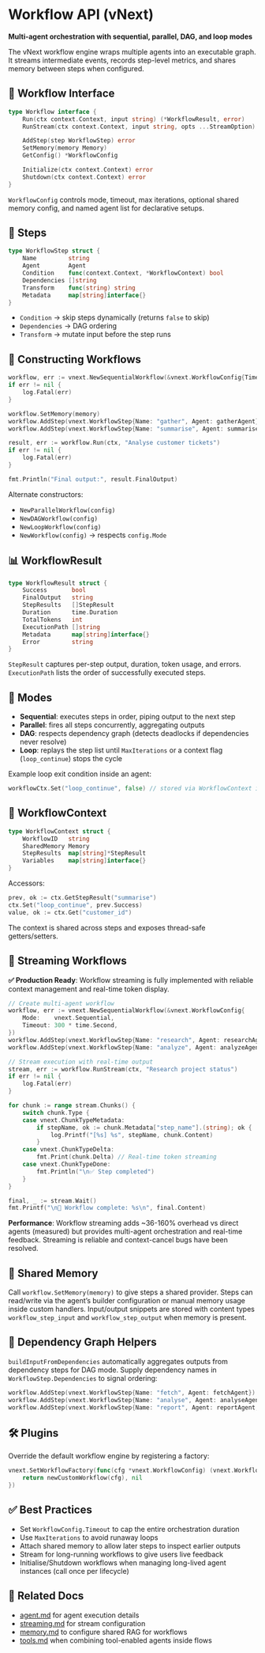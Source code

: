 # Workflow API (vNext)

**Multi-agent orchestration with sequential, parallel, DAG, and loop modes**

The vNext workflow engine wraps multiple agents into an executable graph. It streams intermediate events, records step-level metrics, and shares memory between steps when configured.

## 🔑 Workflow Interface

```go
type Workflow interface {
    Run(ctx context.Context, input string) (*WorkflowResult, error)
    RunStream(ctx context.Context, input string, opts ...StreamOption) (Stream, error)

    AddStep(step WorkflowStep) error
    SetMemory(memory Memory)
    GetConfig() *WorkflowConfig

    Initialize(ctx context.Context) error
    Shutdown(ctx context.Context) error
}
```

`WorkflowConfig` controls mode, timeout, max iterations, optional shared memory config, and named agent list for declarative setups.

## 🧱 Steps

```go
type WorkflowStep struct {
    Name         string
    Agent        Agent
    Condition    func(context.Context, *WorkflowContext) bool
    Dependencies []string
    Transform    func(string) string
    Metadata     map[string]interface{}
}
```

- `Condition` → skip steps dynamically (returns `false` to skip)
- `Dependencies` → DAG ordering
- `Transform` → mutate input before the step runs

## 🚀 Constructing Workflows

```go
workflow, err := vnext.NewSequentialWorkflow(&vnext.WorkflowConfig{Timeout: 2 * time.Minute})
if err != nil {
    log.Fatal(err)
}

workflow.SetMemory(memory)
workflow.AddStep(vnext.WorkflowStep{Name: "gather", Agent: gatherAgent})
workflow.AddStep(vnext.WorkflowStep{Name: "summarise", Agent: summariseAgent})

result, err := workflow.Run(ctx, "Analyse customer tickets")
if err != nil {
    log.Fatal(err)
}

fmt.Println("Final output:", result.FinalOutput)
```

Alternate constructors:

- `NewParallelWorkflow(config)`
- `NewDAGWorkflow(config)`
- `NewLoopWorkflow(config)`
- `NewWorkflow(config)` → respects `config.Mode`

## 📊 WorkflowResult

```go
type WorkflowResult struct {
    Success       bool
    FinalOutput   string
    StepResults   []StepResult
    Duration      time.Duration
    TotalTokens   int
    ExecutionPath []string
    Metadata      map[string]interface{}
    Error         string
}
```

`StepResult` captures per-step output, duration, token usage, and errors. `ExecutionPath` lists the order of successfully executed steps.

## 🔁 Modes

- **Sequential**: executes steps in order, piping output to the next step
- **Parallel**: fires all steps concurrently, aggregating outputs
- **DAG**: respects dependency graph (detects deadlocks if dependencies never resolve)
- **Loop**: replays the step list until `MaxIterations` or a context flag (`loop_continue`) stops the cycle

Example loop exit condition inside an agent:

```go
workflowCtx.Set("loop_continue", false) // stored via WorkflowContext in custom logic
```

## 🧠 WorkflowContext

```go
type WorkflowContext struct {
    WorkflowID   string
    SharedMemory Memory
    StepResults  map[string]*StepResult
    Variables    map[string]interface{}
}
```

Accessors:

```go
prev, ok := ctx.GetStepResult("summarise")
ctx.Set("loop_continue", prev.Success)
value, ok := ctx.Get("customer_id")
```

The context is shared across steps and exposes thread-safe getters/setters.

## 🌊 Streaming Workflows

**✅ Production Ready**: Workflow streaming is fully implemented with reliable context management and real-time token display.

```go
// Create multi-agent workflow
workflow, err := vnext.NewSequentialWorkflow(&vnext.WorkflowConfig{
    Mode:    vnext.Sequential,
    Timeout: 300 * time.Second,
})
workflow.AddStep(vnext.WorkflowStep{Name: "research", Agent: researchAgent})  
workflow.AddStep(vnext.WorkflowStep{Name: "analyze", Agent: analyzeAgent})

// Stream execution with real-time output
stream, err := workflow.RunStream(ctx, "Research project status")
if err != nil {
    log.Fatal(err)
}

for chunk := range stream.Chunks() {
    switch chunk.Type {
    case vnext.ChunkTypeMetadata:
        if stepName, ok := chunk.Metadata["step_name"].(string); ok {
            log.Printf("[%s] %s", stepName, chunk.Content)
        }
    case vnext.ChunkTypeDelta:
        fmt.Print(chunk.Delta) // Real-time token streaming
    case vnext.ChunkTypeDone:
        fmt.Println("\n✅ Step completed")
    }
}

final, _ := stream.Wait()
fmt.Printf("\n🎉 Workflow complete: %s\n", final.Content)
```

**Performance**: Workflow streaming adds ~36-160% overhead vs direct agents (measured) but provides multi-agent orchestration and real-time feedback. Streaming is reliable and context-cancel bugs have been resolved.

## 🧮 Shared Memory

Call `workflow.SetMemory(memory)` to give steps a shared provider. Steps can read/write via the agent’s builder configuration or manual memory usage inside custom handlers. Input/output snippets are stored with content types `workflow_step_input` and `workflow_step_output` when memory is present.

## 🧩 Dependency Graph Helpers

`buildInputFromDependencies` automatically aggregates outputs from dependency steps for DAG mode. Supply dependency names in `WorkflowStep.Dependencies` to signal ordering:

```go
workflow.AddStep(vnext.WorkflowStep{Name: "fetch", Agent: fetchAgent})
workflow.AddStep(vnext.WorkflowStep{Name: "analyse", Agent: analyseAgent, Dependencies: []string{"fetch"}})
workflow.AddStep(vnext.WorkflowStep{Name: "report", Agent: reportAgent, Dependencies: []string{"analyse"}})
```

## 🛠 Plugins

Override the default workflow engine by registering a factory:

```go
vnext.SetWorkflowFactory(func(cfg *vnext.WorkflowConfig) (vnext.Workflow, error) {
    return newCustomWorkflow(cfg), nil
})
```

## ✅ Best Practices

- Set `WorkflowConfig.Timeout` to cap the entire orchestration duration
- Use `MaxIterations` to avoid runaway loops
- Attach shared memory to allow later steps to inspect earlier outputs
- Stream for long-running workflows to give users live feedback
- Initialise/Shutdown workflows when managing long-lived agent instances (call once per lifecycle)

## 🔗 Related Docs

- [agent.md](agent.md) for agent execution details
- [streaming.md](streaming.md) for stream configuration
- [memory.md](memory.md) to configure shared RAG for workflows
- [tools.md](tools.md) when combining tool-enabled agents inside flows

